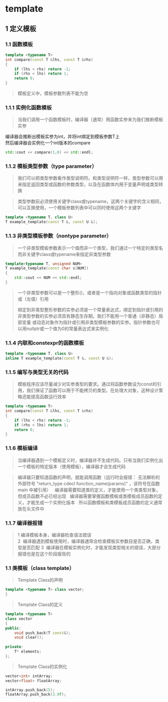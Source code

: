 template
==
## 1 定义模板
### 1.1 函数模板
```c++
template <typename T>
int compare(const T &lhs, const T &rhs)
{
	if (lhs < rhs) return -1;
	if (rhs < lhs) return 1;
	return 0;
}
```
> 模板定义中，模板参数列表不能为空

### 1.1.1 实例化函数模板
> 当我们调用一个函数模板时，编译器（通常）用函数实参来为我们推断模板实参
>
编译器会推断出模板实参为int，并将int绑定到模板参数T上  
然后编译器会实例化一个int版本的compare
```c++
std::cout << compare(1,0) << std::endl;	
```
### 1.1.2 模板类型参数（type parameter）
> 我们可以把类型参数看作类型说明符。和类型说明符一样，类型参数可以用来指定返回类型或函数的参数类型，以及在函数体内用于变量声明或类型转换  
>

>类型参数前必须使用关键字class或typename，这两个关键字的含义相同，可以互换使用，一个模板参数列表中可以同时使用这两个关键字
>
```c++
template <typename T, class U>
T example_template(const T &, const U &);
```
### 1.1.3 非类型模板参数（nontype parameter）
> 一个非类型模板参数表示一个值而非一个类型，我们通过一个特定的类型名而非关键字class或typename来指定非类型参数
```c++
template<typename T, unsigned NUM>
T example_template(const char s[NUM])
{
	std::cout << NUM << std::endl;
}
```
> 一个非类型参数可以是一个整形()，或者是一个指向对象或函数类型的指针或（左值）引用 
>
> 绑定到非类型整形参数的实参必须是一个常量表达式，绑定到指针或引用的非类型参数的实参必须具有静态生存期。我们不能用一个普通（非静态）局部变量
或动态对象作为指针或引用非类型模板参数的实参。指针参数也可以用nullptr或一个值为0的常量表达式来实例化
>
### 1.1.4 内联和constexpr的函数模板
```c++
template <typename T, class U>
inline T example_template(const T &, const U &);
```
### 1.1.5 编写与类型无关的代码
> 模板程序应该尽量减少对实参类型的要求。通过将函数参数设为const的引用，我们保证了函数可以用于不能拷贝的类型。在处理大对象，这种设计策略还能提高函数运行效率
```c++
template <typename T>
int compare(const T &lhs, const T &rhs)
{
	if (lhs < rhs) return -1;
	if (rhs < lhs) return 1;
	return 0;
}
```
### 1.1.6 模板编译
> 当编译器遇到一个模板定义时，编译器并不生成代码。只有当我们实例化出一个模板的特定版本（使用模板），编译器才会生成代码

>编译器只要知道函数的声明，就能调用函数（运行时会报错： 无法解析的外部符号 "return_type cdecl function_name(params)" ，该符号在函数 main 中被引用）  
编译器需要知道类的定义，才能使用一个类类型对象，但成员函数不必已经出现  
编译器需要掌握函数模板或类模板成员函数的定义，才能生成一个实例化版本  
所以函数模板和类模板成员函数的定义通常放在头文件中  
### 1.1.7 编译器报错
> 1  编译模板本身，编译器检查语法错误  
2  编译器遇到模板使用时，编译器通常会检查模板实参数目是否正确，类型是否匹配
3  编译器在模板实例化时，才能发现类型相关的错误，大部分报错也是在这个阶段报告的

### 1.1 类模板（class template）
> Template Class的声明
```c++
template <typename T> class vector;
}
```
> Template Class的定义
```c++
template <typename T>
class vector
{
public:
	void push_back(T const&);
	void clear();				
	
private:
	T* elements;
};
```
> Template Class的实例化
```c++
vector<int> intArray;
vector<float> floatArray;

intArray.push_back(5);
floatArray.push_back(3.0f);
```











